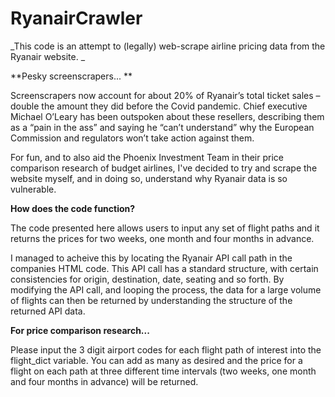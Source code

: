 # RyanairCrawler

_This code is an attempt to (legally) web-scrape airline pricing data from the Ryanair website. _

**Pesky screenscrapers... **

Screenscrapers now account for about 20% of Ryanair’s total ticket sales – double the amount they did before the Covid pandemic. Chief executive Michael O’Leary has been outspoken about these resellers, describing them as a “pain in the ass” and saying he “can’t understand” why the European Commission and regulators won’t take action against them. 

For fun, and to also aid the Phoenix Investment Team in their price comparison research of budget airlines, I've decided to try and scrape the website myself, and in doing so, understand why Ryanair data is so vulnerable.

**How does the code function?**

The code presented here allows users to input any set of flight paths and it returns the prices for two weeks, one month and four months in advance. 

I managed to acheive this by locating the Ryanair API call path in the companies HTML code. This API call has a standard structure, with certain consistencies for origin, destination, date, seating and so forth. By modifying the API call, and looping the process, the data for a large volume of flights can then be returned by understanding the structure of the returned API data.

**For price comparison research...**

Please input the 3 digit airport codes for each flight path of interest into the flight_dict variable. You can add as many as desired and the price for a flight on each path at three different time intervals (two weeks, one month and four months in advance) will be returned.

